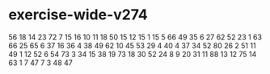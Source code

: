 # exercise-wide-v274
56
18
14
23
72
7
15
16
10
11
18
50
15
12
15
1
15
5
66
49
35
6
27
62
52
23
1
63
66
25
65
6
37
16
36
4
38
49
62
10
45
53
29
4
40
4
37
34
52
80
26
2
51
11
49
1
12
52
6
54
73
3
34
15
38
19
73
18
30
52
24
8
9
20
31
11
88
13
12
75
14
63
1
7
47
7
3
48
47
